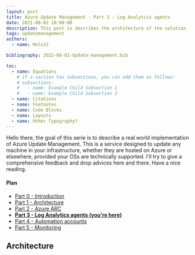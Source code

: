 ```yaml
---
layout: post
title: Azure Update Management - Part 3 - Log Analytics agents
date: 2021-08-02 10:00:00
description: This post is describes the architecture of the solution
tags: updatemanagement
authors:
  - name: Molx32

bibliography: 2022-08-01-Update-management.bib

toc:
  - name: Equations
    # if a section has subsections, you can add them as follows:
    # subsections:
    #   - name: Example Child Subsection 1
    #   - name: Example Child Subsection 2
  - name: Citations
  - name: Footnotes
  - name: Code Blocks
  - name: Layouts
  - name: Other Typography?
---
```

Hello there, the goal of this serie is to describe a real world implementation of Azure Update Management. This is a service designed to update any machine in your infrastructure, whether they are hosted on Azure or elsewhere, provided your OSs are technically supported. I'll try to give a comprehensive feedback and drop advices here and there. Have a nice reading.

#### Plan
- [Part 0 - Introduction](/al-folio/blog/2021/Update-management-00/)
- [Part 1 - Architecture](/al-folio/blog/2021/Update-management-01/)
- [Part 2 - Azure ARC](/al-folio/blog/2021/Update-management-02/)
- <b>[Part 3 - Log Analytics agents (you're here)](/al-folio/blog/2021/Update-management-03/)</b>
- [Part 4 - Automation accounts](/al-folio/blog/2021/Update-management-04/)
- [Part 5 - Monitoring](/al-folio/blog/2021/Update-management-05/)

## Architecture

